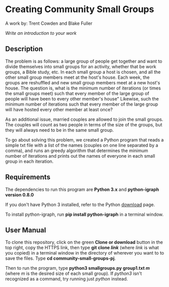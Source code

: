 # Creating Community Small Groups
A work by: Trent Cowden and Blake Fuller

*Write an introduction to your work*

## Description
The problem is as follows: a large group of people get together and want to divide themselves into small groups for an activity, whether that be work groups, a Bible study, etc. In each small group a host is chosen, and all the other small group members meet at the host's house. Each week, the groups are reshuffled and new small group members meet at a new host's house. The question is, what is the minimum number of iterations (or times the small groups meet) such that every member of the large group of people will have been to every other member's house" Likewise, such the minimum number of iterations such that every member of the large group will have hosted every other member at least once?

As an additional issue, married couples are allowed to join the small groups. The couples will count as two people in terms of the size of the groups, but they will always need to be in the same small group.

To go about solving this problem, we created a Python program that reads a simple txt file with a list of the names (couples on one line separated by a comma), and runs an greedy algorithm that determines the minimum number of iterations and prints out the names of everyone in each small group in each iteration.

## Requirements
The dependencies to run this program are **Python 3.x** and **python-igraph version 0.8.0**

If you don't have Python 3 installed, refer to the Python [download](https://www.python.org/downloads/) page.

To install python-igraph, run **pip install python-igraph** in a terminal window.

## User Manual
To clone this repository, click on the green **Clone or download** button in the top right, copy the HTTPS link, then type **git clone *link*** (where *link* is what you copied) in a terminal window in the directory of wherever you want to to save the files. Type **cd community-small-groups-pj**.

Then to run the program, type **python3 smallgroups.py group1.txt *m*** (where *m* is the desired size of each small group). If *python3* isn't recognized as a command, try running just *python* instead.


